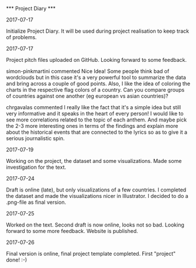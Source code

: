 *** Project Diary ***

2017-07-17

Initialize Project Diary. It will be used during project realisation to keep track of problems.

2017-07-17

Project pitch files uploaded on GitHub. Looking forward to  some feedback.

simon-pinkmartini commented
Nice Idea! Some people think bad of wordclouds but in this case it's a very powerful tool to summarize the data and bring across a couple of good points. Also, I like the idea of coloring the charts in the respective flag colors of a country. Can you compare groups of countries against one another (eg european vs asian countries)?

chrgavalas commented
I really like the fact that it's a simple idea but still very informative and it speaks in the heart of every person! I would like to see more correlations related to the topic of each anthem. And maybe pick the 2-3 more interesting ones in terms of the findings and explain more about the historical events that are connected to the lyrics so as to give it a serious journalistic spin.

2017-07-19

Working on the project, the dataset and some visualizations.
Made some investigation for the text.

2017-07-24

Draft is online (late), but only visualizations of a few countries. I completed the dataset and made the visualizations nicer in Illustrator. I decided to do a .png-file as final version.

2017-07-25

Worked on the text. Second draft is now online, looks not so bad. Looking forward to some more feedback. Website is published.

2017-07-26

Final version is online, final project template completed.
First "project" done! :-)
